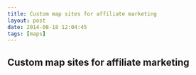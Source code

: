 ```yaml
---
title: Custom map sites for affiliate marketing
layout: post
date: 2014-08-18 12:04:45
tags: [maps]
---
```

## Custom map sites for affiliate marketing

